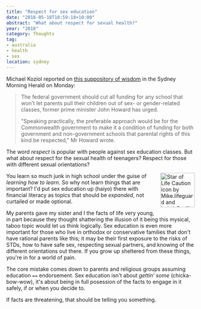 ```yaml
---
title: "Respect for sex education"
date: "2018-05-18T10:59:18+10:00"
abstract: "What about respect for sexual health?"
year: "2018"
category: Thoughts
tag:
- australia
- health
- sex
location: sydney
---
```

Michael Koziol reported on [this suppository of wisdom] in the Sydney Morning Herald on Monday:

> The federal government should cut all funding for any school that won't let parents pull their children out of sex- or gender-related classes, former prime minister John Howard has urged.
>
> "Speaking practically, the preferable approach would be for the Commonwealth government to make it a condition of funding for both government and non-government schools that parental rights of this kind be respected," Mr Howard wrote.

The word *respect* is popular with people against sex education classes. But what about respect for the sexual health of teenagers? Respect for those with different sexual orientations?

<p><img src="https://rubenerd.com/files/2018/icon-staroflife-caution.svg" alt="Star of Life Caution icon by Mike.lifeguard and Lokal_Profil on Wikimedia Commons" style="width:92px; float:right; margin:0 0 1em 1em" /></p>

You learn so much junk in high school under the guise of *learning how to learn*. So why not learn things that are important? I'd put sex education up (haiyo) there with financial literacy as topics that should be *expanded*, not curtailed or made optional.

My parents gave my sister and I the facts of life very young, in part because they thought shattering the illusion of it being this mysical, taboo topic would let us think logically. Sex education is even more important for those who live in orthodox or conservative families that don't have rational parents like this; it may be their first exposure to the risks of STDs, how to have safe sex, respecting sexual partners, and knowing of the different orientations out there. If you grow up sheltered from these things, you're in for a world of pain.

The core mistake comes down to parents and religious groups assuming education `==` endorsement. Sex education isn't about *gettin’ some* (chicka-bow-wow), it's about being in full posession of the facts to engage in it safely, if or when you decide to.

If facts are threatening, that should be telling you something.

[this suppository of wisdom]: https://www.smh.com.au/politics/federal/john-howard-wants-to-defund-schools-that-don-t-let-parents-boycott-sex-and-gender-classes-20180514-p4zf8o.html "The Sydney Morning Herald: John Howard wants to defund schools that don't let parents boycott sex and gender classes"

